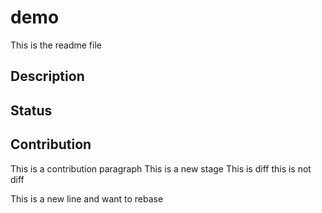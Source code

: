 # demo
This is the readme file

## Description

## Status

## Contribution
This is a contribution paragraph
This is a new stage
This is diff
this is not diff

This is a new line and want to rebase
